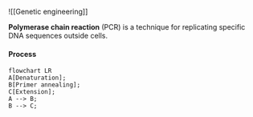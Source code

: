![[Genetic engineering]]

**Polymerase chain reaction** (PCR) is a technique for replicating specific DNA sequences outside cells.

#### Process
```mermaid
flowchart LR
A[Denaturation];
B[Primer annealing];
C[Extension];
A --> B;
B --> C;
```
